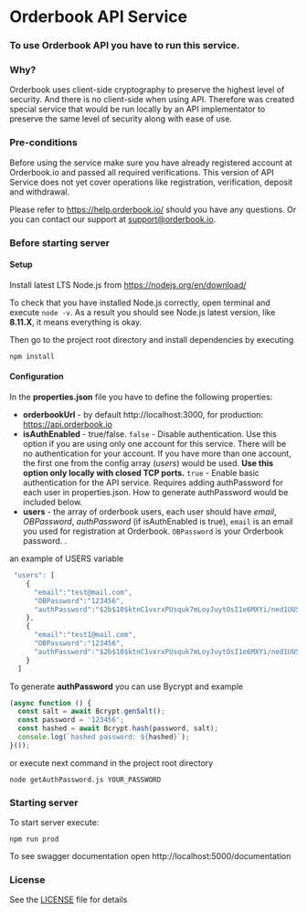 # Orderbook API Service
###  To use Orderbook API you have to run this service.
### Why?
Orderbook uses client-side cryptography to preserve the highest level of security. And there is no client-side when using API.
Therefore was created special service that would be run locally by an API implementator to preserve the same level of security along with ease of use.


### Pre-conditions
Before using the service make sure you have already registered account at Orderbook.io and passed all required verifications.
This version of API Service does not yet cover operations like registration, verification, deposit and withdrawal.

Please refer to https://help.orderbook.io/ should you have any questions.
Or you can contact our support at support@orderbook.io.


### Before starting server
#### Setup

Install latest LTS Node.js  from
https://nodejs.org/en/download/

To check that you have installed Node.js correctly, open terminal and execute ``` node -v ```.
As a result you should see Node.js latest version, like **8.11.X**, it means everything is okay.

Then go to the project root directory and install dependencies by executing

```
npm install
```

#### Configuration

In the **properties.json** file you have to define the following properties:

* **orderbookUrl** - by default http://localhost:3000, for production: https://api.orderbook.io
* **isAuthEnabled** - true/false.
`false` - Disable authentication. Use this option if you are using only one account for this service. There will be no
authentication for your account. If you have more than one account, the
first one from the config array (*users*) would be used. **Use this option only locally with closed TCP
ports.**
`true` - Enable basic authentication for the API service. Requires adding authPassword for each user
in properties.json. How to generate authPassword would be included below.
* **users** - the array of orderbook users, each user
should have *email*, *OBPassword*, *authPassword* (if isAuthEnabled is true),
`email` is an email you used for registration at Orderbook.
`OBPassword` is your Orderbook password.
.

an example of USERS variable
```javascript
 "users": [
    {
      "email":"test@mail.com",
      "OBPassword":"123456",
      "authPassword":"$2b$10$ktnC1vxrxPUsquk7mLoyJuytOsI1e6MXYi/ned1UUSDNZmD32t0ky"
    },
    {
      "email":"test1@mail.com",
      "OBPassword":"123456",
      "authPassword":"$2b$10$ktnC1vxrxPUsquk7mLoyJuytOsI1e6MXYi/ned1UUSDNZmD32t0ky"
    }
  ]
```


To generate **authPassword** you can use Bycrypt
and example
```javascript
(async function () {
  const salt = await Bcrypt.genSalt();
  const password = '123456';
  const hashed = await Bcrypt.hash(password, salt);
  console.log(`hashed password: ${hashed}`);
}());
```

or execute next command in the project root directory
```
node getAuthPassword.js YOUR_PASSWORD
```


### Starting server

To start server execute:
```
npm run prod
```

To see swagger documentation open http://localhost:5000/documentation

### License
See the [LICENSE](LICENSE) file for details